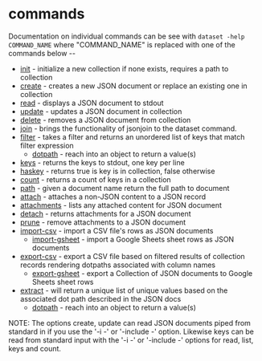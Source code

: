 
# commands

Documentation on individual commands can be see with
`dataset -help COMMAND_NAME` where "COMMAND_NAME" is replaced with one of
the commands below --

+ [init](init.html) - initialize a new collection if none exists, requires a
  path to collection
+ [create](create.html) - creates a new JSON document or replace an existing
  one in collection 
+ [read](read.html) - displays a JSON document to stdout
+ [update](update.html) - updates a JSON document in collection
+ [delete](delete.html) - removes a JSON document from collection
+ [join](join.html) - brings the functionality of jsonjoin to the dataset
  command.
+ [filter](filter.html) - takes a filter and returns an unordered list of keys
  that match filter expression
    + [dotpath](dotpath.html) - reach into an object to return a value(s)
+ [keys](keys.html) - returns the keys to stdout, one key per line
+ [haskey](haskey.html) - returns true is key is in collection, false otherwise
+ [count](count.html) - returns a count of keys in a collection
+ [path](path.html) - given a document name return the full path to document
+ [attach](attach.html) - attaches a non-JSON content to a JSON record
+ [attachments](attachments.html) - lists any attached content for JSON document
+ [detach](detach.html) - returns attachments for a JSON document
+ [prune](prune.html) - remove attachments to a JSON document
+ [import-csv](import-csv.html) - import a CSV file's rows as JSON documents
    + [import-gsheet](import-gsheet.html) - import a Google Sheets sheet rows
      as JSON documents
+ [export-csv](export-csv.html) - export a CSV file based on filtered results of
  collection records rendering dotpaths associated with column names
    + [export-gsheet](export-gsheet.html) - export a Collection of JSON
      documents to Google Sheets sheet rows
+ [extract](extract.html) - will return a unique list of unique values based on
  the associated dot path described in the JSON docs
    + [dotpath](dotpath.html) - reach into an object to return a value(s)


NOTE: The options create, update can read JSON documents piped from standard in
if you use the '-i -' or '-include -' option. Likewise keys can be read from
standard input with the '-i -' or '-include -' options for read, list,
keys and count.

